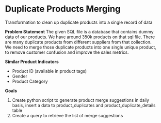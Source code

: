 # Duplicate Products Merging
Transformation to clean up duplicate products into a single record of data

**Problem Statement**
The given SQL file is a database that contains dummy data of our products. We have around 350k products on that sql file. There are many duplicate products from different suppliers from that collection. We need to merge those duplicate products into one single unique product, to remove customer confusion and improve the sales metrics.

**Similar Product Indicators**
- Product ID (available in product tags)
- Gender
- Product Category

**Goals**
1. Create python script to generate product merge suggestions in daily basis, insert a data to product_duplicates and product_duplicate_details table
2. Create a query to retrieve the list of merge suggestions
